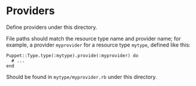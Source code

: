 Providers
=========

Define providers under this directory.

File paths should match the resource type name and provider name; for
example, a provider `myprovider` for a resource type `mytype`, defined like this:

    Puppet::Type.type(:mytype).provide(:myprovider) do
      # ...
    end

Should be found in `mytype/myprovider.rb` under this directory.

